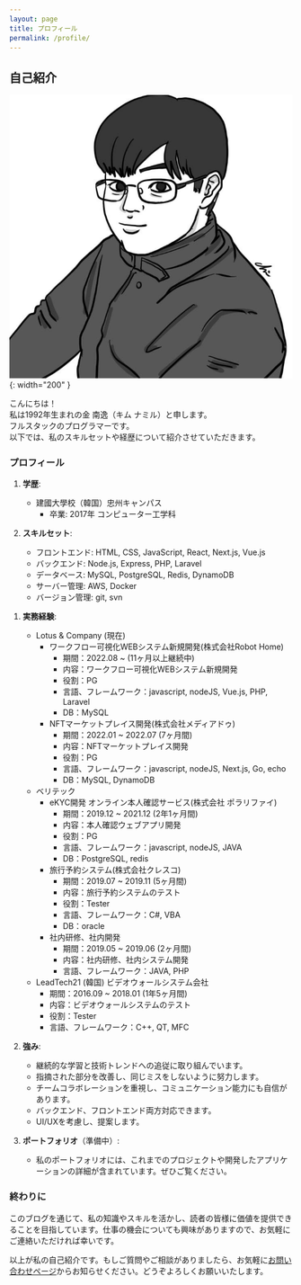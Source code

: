 ```yaml
---
layout: page
title: プロフィール
permalink: /profile/
---
```


## 自己紹介

![](/img/profile.jpg){: width="200" }

こんにちは！<br/>
私は1992年生まれの金 南逸（キム ナミル）と申します。<br/>
フルスタックのプログラマーです。<br/>
以下では、私のスキルセットや経歴について紹介させていただきます。<br/>

### プロフィール

1. **学歴**:
   - 建國大學校（韓国）忠州キャンパス
     - 卒業: 2017年 コンピューター工学科

2. **スキルセット**:
   - フロントエンド: HTML, CSS, JavaScript, React, Next.js, Vue.js
   - バックエンド: Node.js, Express, PHP,  Laravel
   - データベース: MySQL, PostgreSQL, Redis, DynamoDB
   - サーバー管理: AWS, Docker
   - バージョン管理: git, svn

<!-- 2. **実務経験**(2023.07基準): -->
1. **実務経験**:
   - Lotus & Company (現在)
     - ワークフロー可視化WEBシステム新規開発(株式会社Robot Home)
       - 期間：2022.08 ~ (11ヶ月以上継続中)
       - 内容：ワークフロー可視化WEBシステム新規開発
       - 役割：PG
       - 言語、フレームワーク：javascript, nodeJS, Vue.js, PHP, Laravel
       - DB：MySQL
     - NFTマーケットプレイス開発(株式会社メディアドゥ)
       - 期間：2022.01 ~ 2022.07 (7ヶ月間)
       - 内容：NFTマーケットプレイス開発
       - 役割：PG
       - 言語、フレームワーク：javascript, nodeJS, Next.js, Go, echo
       - DB：MySQL, DynamoDB
   - ベリテック
     - eKYC開発 オンライン本人確認サービス(株式会社 ポラリファイ)
       - 期間：2019.12 ~ 2021.12 (2年1ヶ月間)
       - 内容：本人確認ウェブアプリ開発
       - 役割：PG
       - 言語、フレームワーク：javascript, nodeJS, JAVA
       - DB：PostgreSQL, redis
     - 旅行予約システム(株式会社クレスコ)
       - 期間：2019.07 ~ 2019.11 (5ヶ月間)
       - 内容：旅行予約システムのテスト
       - 役割：Tester
       - 言語、フレームワーク：C#, VBA
       - DB：oracle
     - 社内研修、社内開発
       - 期間：2019.05 ~ 2019.06 (2ヶ月間)
       - 内容：社内研修、社内システム開発
       - 言語、フレームワーク：JAVA, PHP
   - LeadTech21 (韓国) ビデオウォールシステム会社
     - 期間：2016.09 ~ 2018.01 (1年5ヶ月間)
     - 内容：ビデオウォールシステムのテスト
     - 役割：Tester
     - 言語、フレームワーク：C++, QT, MFC

2. **強み**:
   - 継続的な学習と技術トレンドへの追従に取り組んでいます。
   - 指摘された部分を改善し、同じミスをしないように努力します。
   - チームコラボレーションを重視し、コミュニケーション能力にも自信があります。
   - バックエンド、フロントエンド両方対応できます。
   - UI/UXを考慮し、提案します。

3. **ポートフォリオ**（準備中）:
   - 私のポートフォリオには、これまでのプロジェクトや開発したアプリケーションの詳細が含まれています。ぜひご覧ください。

### 終わりに

このブログを通じて、私の知識やスキルを活かし、読者の皆様に価値を提供できることを目指しています。仕事の機会についても興味がありますので、お気軽にご連絡いただければ幸いです。

以上が私の自己紹介です。もしご質問やご相談がありましたら、お気軽に[お問い合わせページ](/contact)からお知らせください。どうぞよろしくお願いいたします。
